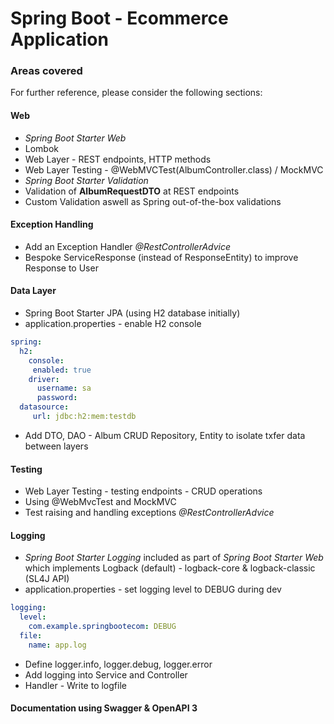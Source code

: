 # Spring Boot - Ecommerce Application

### Areas covered

For further reference, please consider the following sections:
#### Web
* _Spring Boot Starter Web_
* Lombok
* Web Layer - REST endpoints, HTTP methods
* Web Layer Testing - @WebMVCTest(AlbumController.class) / MockMVC
* _Spring Boot Starter Validation_
* Validation of **AlbumRequestDTO** at REST endpoints
* Custom Validation aswell as Spring out-of-the-box validations

#### Exception Handling
* Add an Exception Handler _@RestControllerAdvice_
* Bespoke ServiceResponse (instead of ResponseEntity) to improve Response to User

#### Data Layer



* Spring Boot Starter JPA (using H2 database initially)
* application.properties - enable H2 console

```yaml
spring:
  h2:
    console:
     enabled: true
    driver:
      username: sa
      password:
  datasource:
     url: jdbc:h2:mem:testdb
```



* Add DTO, DAO - Album CRUD Repository, Entity to isolate txfer data between layers

#### Testing
* Web Layer Testing - testing endpoints - CRUD operations
* Using @WebMvcTest and MockMVC
* Test raising and handling exceptions _@RestControllerAdvice_

#### Logging
* _Spring Boot Starter Logging_ included as part of _Spring Boot Starter Web_ which implements Logback (default) - logback-core & logback-classic (SL4J API)
* application.properties - set logging level to DEBUG during dev
```yaml
logging:
  level:
    com.example.springbootecom: DEBUG
  file:
    name: app.log
```

* Define logger.info, logger.debug, logger.error
* Add logging into Service and Controller
* Handler - Write to logfile

#### Documentation using Swagger & OpenAPI 3

